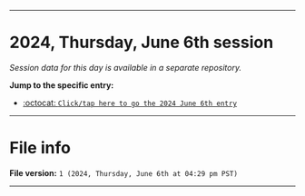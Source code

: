 
***

# 2024, Thursday, June 6th session

_Session data for this day is available in a separate repository._

**Jump to the specific entry:**

- [:octocat: `Click/tap here to go the 2024 June 6th entry`](https://github.com/seanpm2001/SeansLifeArchive_Images_TinyTower_Y2024/tree/SeansLifeArchive_Images_TinyTower_Y2024_Main-dev/2024/06_June/06/)

***

# File info

**File version:** `1 (2024, Thursday, June 6th at 04:29 pm PST)`

***
